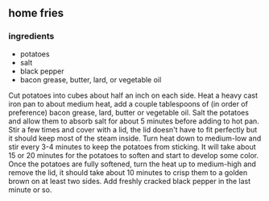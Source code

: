 ## home fries

### ingredients

* potatoes
* salt
* black pepper
* bacon grease, butter, lard, or vegetable oil

Cut potatoes into cubes about half an inch on each side. Heat a heavy cast iron pan to about medium heat, add a couple tablespoons of (in order of preference) bacon grease, lard, butter or vegetable oil. Salt the potatoes and allow them to absorb salt for about 5 minutes before adding to hot pan. Stir a few times and cover with a lid, the lid doesn't have to fit perfectly but it should keep most of the steam inside. Turn heat down to medium-low and stir every 3-4 minutes to keep the potatoes from sticking. It will take about 15 or 20 minutes for the potatoes to soften and start to develop some color. Once the potatoes are fully softened, turn the heat up to medium-high and remove the lid, it should take about 10 minutes to crisp them to a golden brown on at least two sides. Add freshly cracked black pepper in the last minute or so.
